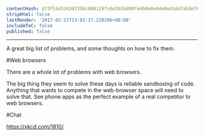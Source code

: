 ```yaml
contentHash: d73f53452439335bc868129fc0e3b55d80fe4b8e8e4de8ed1d47a54e76be6e6d
stripHtml: false
lastRender: '2017-02-22T13:02:37.228206+00:00'
includeToC: false
published: false

```
---

A great big list of problems, and some thoughts on how to fix them.

#Web browsers

There are a whole lot of problems with web browsers.

The big thing they seem to solve these days is reliable sandboxing
of code. Anything that wants to compete in the web-browser space
will need to solve that. See phone apps as the perfect example
of a real competitor to web browsers.

#Chat

https://xkcd.com/1810/
